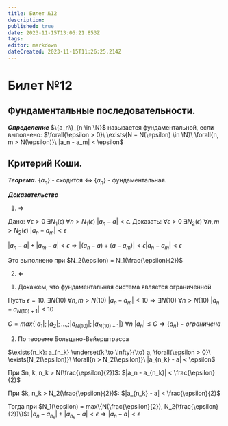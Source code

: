 ```yaml
---
title: Билет №12
description: 
published: true
date: 2023-11-15T13:06:21.853Z
tags: 
editor: markdown
dateCreated: 2023-11-15T11:26:25.214Z
---
```


# Билет №12

## Фундаментальные последовательности. 

***Определение***
$\{a_n\}_{n \in \N}$ называется фундаментальной, если выполнено:
$\forall{\epsilon > 0}\ \exists{N = N(\epsilon) \in \N}\ \forall{n, m > N(\epsilon)}\ |a_n - a_m| < \epsilon$

## Критерий Коши.
***Теорема.***
$\{a_n\}$ - сходится $\Leftrightarrow$ $\{a_n\}$ - фундаментальная.

***Доказательство***
1) $\Rightarrow$

Дано:
$\forall{\epsilon > 0}\ \exists{N_1(\epsilon)}\ \forall{n > N_1(\epsilon)}\ |a_n - a| < \epsilon$.
Доказать:
$\forall{\epsilon > 0}\ \exists{N_2(\epsilon)}\ \forall{n, m > N_2(\epsilon)}\ |a_n - a_m| < \epsilon$

$|a_n - a| + |a_m - a| < \epsilon \Rightarrow |(a_n - a) + (a - a_m)| < \epsilon |a_n - a_m| < \epsilon$

Это выполнено при $N_2(\epsilon) = N_1(\frac{\epsilon}{2})$

2. $\Leftarrow$

1) Докажем, что фундаментальная система является ограниченной

Пусть $\epsilon = 10$.
$\exists{N(10)}\ \forall{n, m > N(10)}\ |a_n - a_m| < 10 \Rightarrow \exists{N(10)}\ \forall{n > N(10)}\ |a_n - a_{N(10) + 1}| < 10$ 

$C = max\{|a_1|; |a_2|; ...,; |a_{N(10)}|; |a_{N(10) + 1}| \}$
$\forall{n}\ |a_n| \leq C \Rightarrow \{a_n\} - ограничена$

2) По теореме Больцано-Вейерштрасса 

$\exists{n_k}: a_{n_k} \underset{k \to \infty}{\to} a, \forall{\epsilon > 0}\ \exists{N_2(\epsilon)}\ \forall{n > N_2(\epsilon)}\ |a_{n_k} - a| < \epsilon$

При $n, k, n_k > N(\frac{\epsilon}{2})$: $|a_n - a_{n_k}| < \frac{\epsilon}{2}$

При $k, n_k > N_2(\frac{\epsilon}{2})$: $|a_{n_k} - a| < \frac{\epsilon}{2}$

Тогда при $N_1(\epsilon) = max\{N(\frac{\epsilon}{2}), N_2(\frac{\epsilon}{2})\}$:
$|a_n - a_{n_k}| + |a_{n_k} - a| < \epsilon \Rightarrow |a_n - a| < \epsilon$

